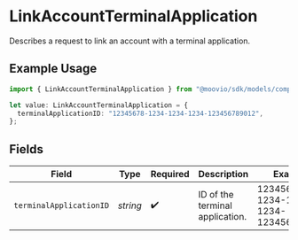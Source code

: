 # LinkAccountTerminalApplication

Describes a request to link an account with a terminal application.

## Example Usage

```typescript
import { LinkAccountTerminalApplication } from "@moovio/sdk/models/components";

let value: LinkAccountTerminalApplication = {
  terminalApplicationID: "12345678-1234-1234-1234-123456789012",
};
```

## Fields

| Field                                | Type                                 | Required                             | Description                          | Example                              |
| ------------------------------------ | ------------------------------------ | ------------------------------------ | ------------------------------------ | ------------------------------------ |
| `terminalApplicationID`              | *string*                             | :heavy_check_mark:                   | ID of the terminal application.      | 12345678-1234-1234-1234-123456789012 |
